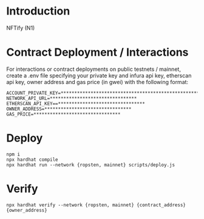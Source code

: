 # Introduction

NFTify (N1)

# Contract Deployment / Interactions

For interactions or contract deployments on public testnets / mainnet, create a .env file specifying your private key and infura api key, etherscan api key, owner address and gas price (in gwei) with the following format:

```
ACCOUNT_PRIVATE_KEY=****************************************************************
NETWORK_API_URL=********************************
ETHERSCAN_API_KEY==********************************
OWNER_ADDRESS=********************************
GAS_PRICE=********************************
```

# Deploy

```
npm i
npx hardhat compile
npx hardhat run --network {ropsten, mainnet} scripts/deploy.js
```

# Verify

```
npx hardhat verify --network {ropsten, mainnet} {contract_address} {owner_address}
```
